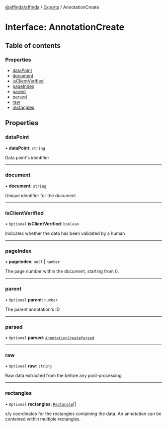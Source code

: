 [@affinda/affinda](../README.md) / [Exports](../modules.md) / AnnotationCreate

# Interface: AnnotationCreate

## Table of contents

### Properties

- [dataPoint](AnnotationCreate.md#datapoint)
- [document](AnnotationCreate.md#document)
- [isClientVerified](AnnotationCreate.md#isclientverified)
- [pageIndex](AnnotationCreate.md#pageindex)
- [parent](AnnotationCreate.md#parent)
- [parsed](AnnotationCreate.md#parsed)
- [raw](AnnotationCreate.md#raw)
- [rectangles](AnnotationCreate.md#rectangles)

## Properties

### dataPoint

• **dataPoint**: `string`

Data point's identifier

___

### document

• **document**: `string`

Unique identifier for the document

___

### isClientVerified

• `Optional` **isClientVerified**: `boolean`

Indicates whether the data has been validated by a human

___

### pageIndex

• **pageIndex**: ``null`` \| `number`

The page number within the document, starting from 0.

___

### parent

• `Optional` **parent**: `number`

The parent annotation's ID

___

### parsed

• `Optional` **parsed**: [`AnnotationCreateParsed`](AnnotationCreateParsed.md)

___

### raw

• `Optional` **raw**: `string`

Raw data extracted from the before any post-processing

___

### rectangles

• `Optional` **rectangles**: [`Rectangle`](Rectangle.md)[]

x/y coordinates for the rectangles containing the data. An annotation can be contained within multiple rectangles.
